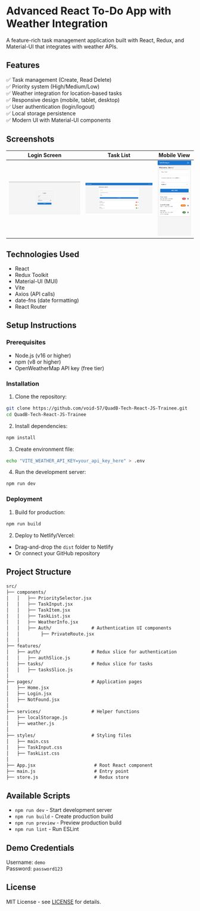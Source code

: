 # Advanced React To-Do App with Weather Integration

A feature-rich task management application built with React, Redux, and Material-UI that integrates with weather APIs.

## Features

✅ Task management (Create, Read Delete)  
✅ Priority system (High/Medium/Low)  
✅ Weather integration for location-based tasks  
✅ Responsive design (mobile, tablet, desktop)  
✅ User authentication (login/logout)  
✅ Local storage persistence  
✅ Modern UI with Material-UI components  

## Screenshots

| Login Screen | Task List | Mobile View |
|--------------|-----------|-------------|
| ![Login](./screenshots/login.png) | ![Tasks](./screenshots/tasks.png) | ![Mobile](./screenshots/mobile.png) |

## Technologies Used

- React 
- Redux Toolkit
- Material-UI (MUI)
- Vite
- Axios (API calls)
- date-fns (date formatting)
- React Router 

## Setup Instructions

### Prerequisites
- Node.js (v16 or higher)
- npm (v8 or higher)
- OpenWeatherMap API key (free tier)

### Installation
1. Clone the repository:
```bash
git clone https://github.com/void-57/QuadB-Tech-React-JS-Trainee.git
cd QuadB-Tech-React-JS-Trainee
```

2. Install dependencies:
```bash
npm install
```

3. Create environment file:
```bash
echo "VITE_WEATHER_API_KEY=your_api_key_here" > .env
```

4. Run the development server:
```bash
npm run dev
```

### Deployment
1. Build for production:
```bash
npm run build
```

2. Deploy to Netlify/Vercel:
- Drag-and-drop the `dist` folder to Netlify
- Or connect your GitHub repository

## Project Structure

```
src/
├── components/
│   │   ├── PrioritySelector.jsx
│   │   ├── TaskInput.jsx
│   │   ├── TaskItem.jsx
│   │   ├── TaskList.jsx
│   │   ├── WeatherInfo.jsx
│   │   ├── Auth/               # Authentication UI components
│   │        ├── PrivateRoute.jsx
│   │
├── features/
│   ├── auth/                   # Redux slice for authentication
│   │   ├── authSlice.js
│   ├── tasks/                  # Redux slice for tasks
│   │   ├── tasksSlice.js
│
├── pages/                      # Application pages
│   ├── Home.jsx
│   ├── Login.jsx
│   ├── NotFound.jsx
│
├── services/                   # Helper functions
│   ├── localStorage.js
│   ├── weather.js
│
├── styles/                     # Styling files
│   ├── main.css
│   ├── TaskInput.css
│   ├── TaskList.css
│
├── App.jsx                      # Root React component
├── main.js                      # Entry point
├── store.js                     # Redux store

```

## Available Scripts

- `npm run dev` - Start development server
- `npm run build` - Create production build
- `npm run preview` - Preview production build
- `npm run lint` - Run ESLint

## Demo Credentials

Username: `demo`  
Password: `password123`

## License

MIT License - see [LICENSE](./LICENSE) for details.